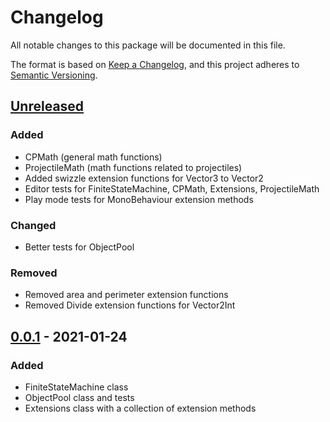 # Changelog
All notable changes to this package will be documented in this file.

The format is based on [Keep a Changelog](https://keepachangelog.com/en/1.0.0/),
and this project adheres to [Semantic Versioning](https://semver.org/spec/v2.0.0.html).

## [Unreleased]
### Added
- CPMath (general math functions)
- ProjectileMath (math functions related to projectiles)
- Added swizzle extension functions for Vector3 to Vector2
- Editor tests for FiniteStateMachine, CPMath, Extensions, ProjectileMath
- Play mode tests for MonoBehaviour extension methods

### Changed
- Better tests for ObjectPool

### Removed
- Removed area and perimeter extension functions
- Removed Divide extension functions for Vector2Int

## [0.0.1] - 2021-01-24
### Added
- FiniteStateMachine class
- ObjectPool class and tests
- Extensions class with a collection of extension methods

[Unreleased]: https://github.com/CheesePie13/UnityPackages/compare/v0.0.1...main
[0.0.1]: https://github.com/CheesePie13/UnityPackages/releases/tag/utils-v0.0.1
